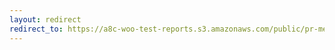 ```yaml
---
layout: redirect
redirect_to: https://a8c-woo-test-reports.s3.amazonaws.com/public/pr-merge/38587/e2e/index.html
---
```

